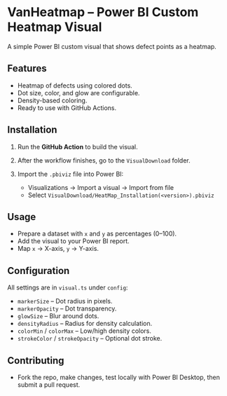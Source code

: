 # VanHeatmap – Power BI Custom Heatmap Visual

A simple Power BI custom visual that shows defect points as a heatmap.

## Features

* Heatmap of defects using colored dots.
* Dot size, color, and glow are configurable.
* Density-based coloring.
* Ready to use with GitHub Actions.

## Installation

1. Run the **GitHub Action** to build the visual.
2. After the workflow finishes, go to the `VisualDownload` folder.
3. Import the `.pbiviz` file into Power BI:

   * Visualizations → Import a visual → Import from file
   * Select `VisualDownload/HeatMap_Installation(<version>).pbiviz`

## Usage

* Prepare a dataset with `x` and `y` as percentages (0–100).
* Add the visual to your Power BI report.
* Map `x` → X-axis, `y` → Y-axis.

## Configuration

All settings are in `visual.ts` under `config`:

* `markerSize` – Dot radius in pixels.
* `markerOpacity` – Dot transparency.
* `glowSize` – Blur around dots.
* `densityRadius` – Radius for density calculation.
* `colorMin` / `colorMax` – Low/high density colors.
* `strokeColor` / `strokeOpacity` – Optional dot stroke.

## Contributing

* Fork the repo, make changes, test locally with Power BI Desktop, then submit a pull request.

